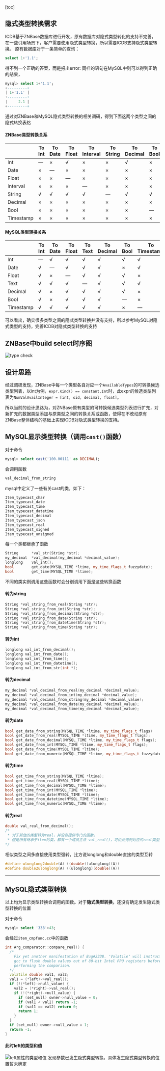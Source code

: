 [toc]

## 隐式类型转换需求

ICDB基于ZNBase数据库进行开发，原有数据库对隐式类型转化的支持不完善，在一些引用场景下，客户需要使用隐式类型转换，所以需要ICDB支持隐式类型转换。
原有数据库对于一条简单的查询：
```sql
select 1+'1.1';
```
得不到一个正确的答案，而是报出error:
同样的语句在MySQL中则可以得到正确的结果，
```sql
mysql> select 1+'1.1';
+---------+
| 1+'1.1' |
+---------+
|     2.1 |
+---------+
```
通过对ZNBase和MySQL隐式类型转换的相关调研，得到下面这两个类型之间的隐式转换表格
#### ZNBase类型转换关系

|           | To Int | To Date | To Float | To Interval | To String | To Decimal | To Bool | To Timestamp |
|-----------|--------|---------|----------|-------------|-----------|------------|---------|--------------|
| Int       | —      | ×       | √        | ×           | ×         | √          | ×       | ×            |
| Date      | ×      | —       | ×        | ×           | ×         | ×          | ×       | ×            |
| Float     | ×      | ×       | —        | ×           | ×         | ×          | ×       | ×            |
| Interval  | ×      | ×       | ×        | —           | ×         | ×          | ×       | ×            |
| String    | √      | √       | √        | √           | —         | √          | √       | √            |
| Decimal   | ×      | ×       | ×        | ×           | ×         | ×          | ×       | ×            |
| Bool      | ×      | ×       | ×        | ×           | ×         | ×          | —       | ×            |
| Timestamp | ×      | ×       | ×        | ×           | ×         | ×          | ×       | —            |

#### MySQL类型转换关系

|           | To Int | To Date | To Float | To Text | To Decimal | To Bool | To Timestamp |
|-----------|--------|---------|----------|---------|------------|---------|--------------|
| Int       | —      | √       | √        | √       | √          | √       | √            |
| Date      | √      | —       | √        | √       | √          | ×       | √            |
| Float     | √      | ×       | —        | √       | √          | √       | ×            |
| Text      | √      | √       | √        | —       | √          | √       | √            |
| Decimal   | √      | ×       | √        | √       | √          | √       | ×            |
| Bool      | √      | ×       | √        | √       | √          | —       | ×            |
| Timestamp | √      | √       | √        | √       | √          | ×       | —            |

可以看出，确实很多类型之间的隐式类型转换并没有支持，所以参考MySQL对隐式类型的支持，完善ICDB对隐式类型转换的支持

## ZNBase中build select时序图

![type check](type_check.svg)

## 设计思路

经过调研发现，ZNBase中每一个类型各自对应一个`AvailableTypes`的可转换候选类型列表，以int为例，`expr.Kind() == constant.Int`时，此expr的候选类型列表为`NumValAvailInteger = [int, oid, decimal, float]`。

所以当前的设计思路为，对ZNBase原有类型的可转换候选类型列表进行扩充，对新扩充的数据类型添加与原类型之间的转换关系或函数，使得在不改动原有ZNBase整体结构的基础上实现ICDB对隐式类型转换的支持。


## MySQL显示类型转换（调用`cast()`函数）

对于命令
```sql
mysql> select cast('100.00111' as DECIMAL);
```
会调用函数
```c++
val_decimal_from_string
```

mysql中定义了一些有关cast的类，如下：
```c++
Item_typecast_char
Item_typecast_date
Item_typecast_time
Item_typecast_datetime
Item_typecast_decimal
Item_typecast_json
Item_typecast_real
Item_typecast_signed
Item_typecast_unsigned
```

每一个类都继承了函数
```c++
String      *val_str(String *str);
my_decimal  *val_decimal(my_decimal *decimal_value);
longlong    val_int();
bool        get_date(MYSQL_TIME *ltime, my_time_flags_t fuzzydate);
bool        get_time(MYSQL_TIME *ltime);
```

不同的类实例调用这些函数时会分别调用下面是这些转换函数

#### 转为string
```c++
String *val_string_from_real(String *str);
String *val_string_from_int(String *str);
String *val_string_from_decimal(String *str);
String *val_string_from_date(String *str);
String *val_string_from_datetime(String *str);
String *val_string_from_time(String *str);
```

#### 转为int
```c++
longlong val_int_from_decimal();
longlong val_int_from_date();
longlong val_int_from_time();
longlong val_int_from_datetime();
longlong val_int_from_str(int *);
```

#### 转为decimal
```c++
my_decimal *val_decimal_from_real(my_decimal *decimal_value);
my_decimal *val_decimal_from_int(my_decimal *decimal_value);
my_decimal *val_decimal_from_string(my_decimal *decimal_value);
my_decimal *val_decimal_from_date(my_decimal *decimal_value);
my_decimal *val_decimal_from_time(my_decimal *decimal_value);
```

#### 转为date
```c++
bool get_date_from_string(MYSQL_TIME *ltime, my_time_flags_t flags)
bool get_date_from_real(MYSQL_TIME *ltime, my_time_flags_t flags);
bool get_date_from_decimal(MYSQL_TIME *ltime, my_time_flags_t flags);
bool get_date_from_int(MYSQL_TIME *ltime, my_time_flags_t flags);
bool get_date_from_time(MYSQL_TIME *ltime);
bool get_date_from_numeric(MYSQL_TIME *ltime, my_time_flags_t fuzzydate);
```

#### 转为time
```c++
bool get_time_from_string(MYSQL_TIME *ltime);
bool get_time_from_real(MYSQL_TIME *ltime);
bool get_time_from_decimal(MYSQL_TIME *ltime);
bool get_time_from_int(MYSQL_TIME *ltime);
bool get_time_from_date(MYSQL_TIME *ltime);
bool get_time_from_datetime(MYSQL_TIME *ltime);
bool get_time_from_numeric(MYSQL_TIME *ltime);
```

#### 转为real
```c++
double val_real_from_decimal();
/*
 * 对于其他的类型转为real，并没有提供专门的函数，
 * 但是所有继承于item的类，都有一个成员方法 val_real()，可由此得到对应的real类型的值
*/
```

相似类型之间多直接使用类型强转，比方说longlong和double直接的类型互转
```c++
#define ulonglong2double(A) ((double)(ulonglong)(A))
#define double2ulonglong(A) ((ulonglong)(double)(A))
```

----

## MySQL隐式类型转换

以上均为显示类型转换会调用的函数。对于**隐式类型转换**，还没有确定发生隐式类型转换的位置

对于命令
```sql
mysql> select '333'>43;
```
会经过`item_cmpfunc.cc`中的函数
```c++
int Arg_comparator::compare_real() {
  /*
    Fix yet another manifestation of Bug#2338. 'Volatile' will instruct
    gcc to flush double values out of 80-bit Intel FPU registers before
    performing the comparison.
  */
  volatile double val1, val2;
  val1 = (*left)->val_real();
  if (!(*left)->null_value) {
    val2 = (*right)->val_real();
    if (!(*right)->null_value) {
      if (set_null) owner->null_value = 0;
      if (val1 < val2) return -1;
      if (val1 == val2) return 0;
      return 1;
    }
  }
  if (set_null) owner->null_value = 1;
  return -1;
}
```

#### 此时left的类型和值
![left属性的类型和值](left_type&value.png)
发现参数已发生隐式类型转换，具体发生隐式类型转换的位置暂未确定
